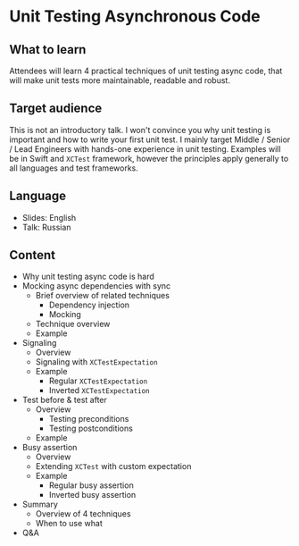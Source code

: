 # Unit Testing Asynchronous Code

## What to learn

Attendees will learn 4 practical techniques of unit testing async code, that will make unit tests more maintainable, readable and robust.

## Target audience

This is not an introductory talk. I won't convince you why unit testing is important and how to write your first unit test. I mainly target Middle / Senior / Lead Engineers with hands-one experience in unit testing. Examples will be in Swift and `XCTest` framework, however the principles apply generally to all languages and test frameworks.

## Language

- Slides: English
- Talk: Russian

## Content

- Why unit testing async code is hard
- Mocking async dependencies with sync
  - Brief overview of related techniques
    - Dependency injection
    - Mocking
  - Technique overview
  - Example
- Signaling
  - Overview
  - Signaling with `XCTestExpectation`
  - Example
    - Regular `XCTestExpectation`
    - Inverted `XCTestExpectation`
- Test before & test after
  - Overview
    - Testing preconditions
    - Testing postconditions
  - Example
- Busy assertion
  - Overview
  - Extending `XCTest` with custom expectation
  - Example
    - Regular busy assertion
    - Inverted busy assertion
- Summary
  - Overview of 4 techniques
  - When to use what
- Q&A

